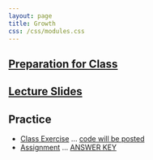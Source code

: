 ```yaml
---
layout: page
title: Growth
css: /css/modules.css
---
```


## [Preparation for Class](PREP/Growth)

## [Lecture Slides](PPT/Growth.pptx)

## Practice

* [Class Exercise](CEX/Growth_CEX1) ... [code will be posted](CEX/CODES/Growth.R)
* [Assignment](CE/Growth_CE1) ... [ANSWER KEY](CE/KEY_Growth_CE1)
